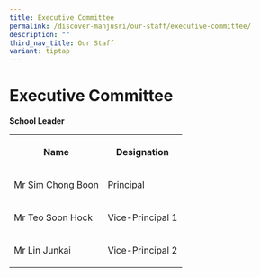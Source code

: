 ```yaml
---
title: Executive Committee
permalink: /discover-manjusri/our-staff/executive-committee/
description: ""
third_nav_title: Our Staff
variant: tiptap
---
```

<h1>Executive Committee</h1><p><strong>School Leader</strong></p><table><tbody><tr><th rowspan="1" colspan="1"><p>Name</p></th><th rowspan="1" colspan="1"><p>Designation</p></th></tr><tr><td rowspan="1" colspan="1"><p>Mr Sim Chong Boon <br></p></td><td rowspan="1" colspan="1"><p>Principal</p></td></tr><tr><td rowspan="1" colspan="1"><p>Mr Teo Soon Hock<br></p></td><td rowspan="1" colspan="1"><p>Vice-Principal 1</p></td></tr><tr><td rowspan="1" colspan="1"><p>Mr Lin Junkai<br></p></td><td rowspan="1" colspan="1"><p>Vice-Principal 2</p></td></tr></tbody></table><p></p><p></p>